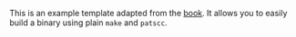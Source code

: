 This is an example template adapted from the
[book](http://ats-lang.sourceforge.net/DOCUMENT/INT2PROGINATS/HTML/x89.html). It
allows you to easily build a binary using plain `make` and `patscc`.
